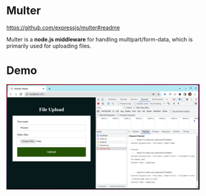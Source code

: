 # Multer

https://github.com/expressjs/multer#readme

Multer is a **node.js middleware** for handling multipart/form-data, which is primarily used for uploading files. 

# Demo

![Multer Front](multer-front.png)